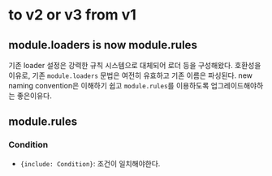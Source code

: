 # to v2 or v3 from v1

## module.loaders is now module.rules

기존 loader 설정은 강력한 규칙 시스템으로 대체되어 로더 등을 구성해왔다. 호환성을 이유로, 기존 `module.loaders` 문법은 여전히 유효하고 기존 이름은 파싱된다. new naming convention은 이해하기 쉽고 `module.rules`를 이용하도록 업그레이드해야하는 좋은이유다.

## module.rules

### Condition

- `{include: Condition}`: 조건이 일치해야한다.